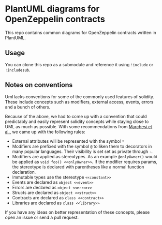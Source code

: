 # PlantUML diagrams for OpenZeppelin contracts

This repo contains common diagrams for OpenZeppelin contracts written in PlantUML.

## Usage

You can clone this repo as a submodule and reference it using `!include` or `!includesub`.

## Notes on conventions

Uml lacks conventions for some of the commonly used features of solidity. 
These include concepts such as modifiers, external access, events, errors and
a bunch of others. 

Because of the above, we had to come up with a convention that could predictably
and easily represent solidity concepts while staying close to UML as much as 
possible. With some recommendations from [Marchesi et al.](https://arxiv.org/ftp/arxiv/papers/1809/1809.09596.pdf), we came up with the following rules: 

- External attributes will be represented with the symbol `*`
- Modifiers are prefixed with the symbol `@` to liken them to decorators
in many popular languages. Their visibility is set set as private through `-`.
- Modifiers are applied as stereotypes. As an example `@onlyOwner()` would be applied as `void foo() <<onlyOwner>>`. If the modifier requires params, the stereotype is declared with parentheses like a normal function declaration.
- Immutable types use the stereotype `<<constant>>`
- Events are declared as `object <<event>>`
- Errors are declared as `object <<error>>`
- Structs are declared as `object <<struct>>`
- Contracts are declared as `class <<contract>>`
- Libraries are declared as `class <<library>>`

If you have any ideas on better representation of these concepts, please
open an issue or send a pull request.